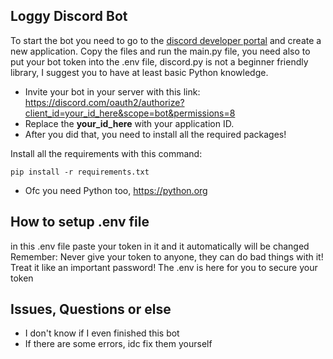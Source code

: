 ## Loggy Discord Bot
To start the bot you need to go to the [discord developer portal](https://discord.com/developers/applications) and create a new application. Copy the files and run the main.py file, you need also to put your bot token into the .env file, discord.py is not a beginner friendly library, I suggest you to have at least basic Python knowledge.
* Invite your bot in your server with this link: https://discord.com/oauth2/authorize?client_id=your_id_here&scope=bot&permissions=8
* Replace the **your_id_here** with your application ID.
* After you did that, you need to install all the required packages!

Install all the requirements with this command:
```
pip install -r requirements.txt
```
* Ofc you need Python too, https://python.org

## How to setup .env file
in this .env file paste your token in it and it automatically will be changed 
Remember: Never give your token to anyone, they can do bad things with it! Treat it like an important password!
The .env is here for you to secure your token

## Issues, Questions or else

* I don't know if I even finished this bot 
* If there are some errors, idc fix them yourself
